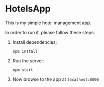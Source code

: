 # HotelsApp
This is my simple hotel management app.

In order to run it, please follow these steps:
1. Install dependencies:
    ```
    npm install
    ```
2. Run the server:
    ```
    npm start
    ```
3. Now browse to the app at `localhost:8000`
